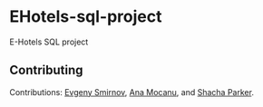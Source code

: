 # EHotels-sql-project
E-Hotels SQL project <br>
<!-- CONTRIBUTING -->
## Contributing

Contributions: [Evgeny Smirnov](https://github.com/gendos1sm), [Ana Mocanu](https://github.com/acmocanu), and [Shacha Parker](https://github.com/ShackuOttawa).

